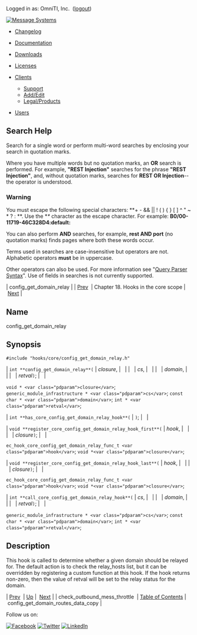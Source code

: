 Logged in as: OmniTI, Inc.  ([logout](https://support.messagesystems.com/logout.php))

[![Message Systems](https://support.messagesystems.com/images/ms-white205.png)](https://support.messagesystems.com/start.php) 

*   [Changelog](https://support.messagesystems.com/start.php?show=changelog)
*   [Documentation](https://support.messagesystems.com/docs/)
*   [Downloads](https://support.messagesystems.com/start.php)

*   [Licenses](https://support.messagesystems.com/license_summary.php)
*   <a href="">Clients</a>
    *   [Support](https://support.messagesystems.com/cs.php)
    *   [Add/Edit](https://support.messagesystems.com/edit_client.php)
    *   [Legal/Products](https://support.messagesystems.com/edit_products.php)
*   [Users](https://support.messagesystems.com/edit_customer.php)

## Search Help

Search for a single word or perform multi-word searches by enclosing your search in quotation marks.

Where you have multiple words but no quotation marks, an **OR** search is performed. For example, **"REST Injection"** searches for the phrase **"REST Injection"**, and, without quotation marks, searches for **REST OR Injection**--the operator is understood.

### Warning

You must escape the following special characters: **+ - && || ! ( ) { } [ ] ^ " ~ * ? : \**. Use the **\** character as the escape character. For example: **B0/00-11719-46C328D4\:default\:**

You can also perform **AND** searches, for example, **rest AND port** (no quotation marks) finds pages where both these words occur.

Terms used in searches are case-insensitive but operators are not. Alphabetic operators **must** be in uppercase.

Other operators can also be used. For more information see "[Query Parser Syntax](https://lucene.apache.org/core/old_versioned_docs/versions/3_0_0/queryparsersyntax.html)". Use of fields in searches is not currently supported.

| config_get_domain_relay |
| [Prev](extending.hooks.core.check_outbound_mess_throttle.php)  | Chapter 18. Hooks in the core scope |  [Next](extending.hooks.core.config_get_domain_routes_data_copy.php) |

<a name="extending.hooks.core.config_get_domain_relay"></a>
## Name

config_get_domain_relay

## Synopsis

`#include "hooks/core/config_get_domain_relay.h"`

| `int **config_get_domain_relay**(` | <var class="pdparam">closure</var>, |   |
|   | <var class="pdparam">cs</var>, |   |
|   | <var class="pdparam">domain</var>, |   |
|   | <var class="pdparam">retval</var>`)`; |   |

`void * <var class="pdparam">closure</var>`;
`generic_module_infrastructure * <var class="pdparam">cs</var>`;
`const char * <var class="pdparam">domain</var>`;
`int * <var class="pdparam">retval</var>`;

| `int **has_core_config_get_domain_relay_hook**(` | `)`; |   |

| `void **register_core_config_get_domain_relay_hook_first**(` | <var class="pdparam">hook</var>, |   |
|   | <var class="pdparam">closure</var>`)`; |   |

`ec_hook_core_config_get_domain_relay_func_t <var class="pdparam">hook</var>`;
`void *<var class="pdparam">closure</var>`;

| `void **register_core_config_get_domain_relay_hook_last**(` | <var class="pdparam">hook</var>, |   |
|   | <var class="pdparam">closure</var>`)`; |   |

`ec_hook_core_config_get_domain_relay_func_t <var class="pdparam">hook</var>`;
`void *<var class="pdparam">closure</var>`;

| `int **call_core_config_get_domain_relay_hook**(` | <var class="pdparam">cs</var>, |   |
|   | <var class="pdparam">domain</var>, |   |
|   | <var class="pdparam">retval</var>`)`; |   |

`generic_module_infrastructure * <var class="pdparam">cs</var>`;
`const char * <var class="pdparam">domain</var>`;
`int * <var class="pdparam">retval</var>`;<a name="idp20585520"></a>
## Description

This hook is called to determine whether a given domain should be relayed for. The default action is to check the relay_hosts list, but it can be overridden by registering a custom function at this hook. If the hook returns non-zero, then the value of retval will be set to the relay status for the domain.

| [Prev](extending.hooks.core.check_outbound_mess_throttle.php)  | [Up](extending.hooks.core.php) |  [Next](extending.hooks.core.config_get_domain_routes_data_copy.php) |
| check_outbound_mess_throttle  | [Table of Contents](index.php) |  config_get_domain_routes_data_copy |

Follow us on:

[![Facebook](https://support.messagesystems.com/images/icon-facebook.png)](http://www.facebook.com/messagesystems) [![Twitter](https://support.messagesystems.com/images/icon-twitter.png)](http://twitter.com/#!/MessageSystems) [![LinkedIn](https://support.messagesystems.com/images/icon-linkedin.png)](http://www.linkedin.com/company/message-systems)